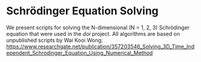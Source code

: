 # Schrödinger Equation Solving
We present scripts for solving the N-dimensional (N = 1, 2, 3) Schrödinger equation that were used in the *doi* project. All algorithms are based on unpublished scripts by Wai Kooi Wong: https://www.researchgate.net/publication/357203546_Solving_3D_Time_Independent_Schrodinger_Equation_Using_Numerical_Method
